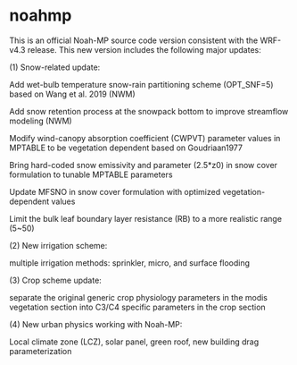# noahmp

This is an official Noah-MP source code version consistent with the WRF-v4.3 release. This new version includes the following major updates:

(1) Snow-related update:

Add wet-bulb temperature snow-rain partitioning scheme (OPT_SNF=5) based on Wang et al. 2019 (NWM)

Add snow retention process at the snowpack bottom to improve streamflow modeling (NWM)

Modify wind-canopy absorption coefficient (CWPVT) parameter values in MPTABLE to be vegetation dependent based on Goudriaan1977

Bring hard-coded snow emissivity and parameter (2.5*z0) in snow cover formulation to tunable MPTABLE parameters

Update MFSNO in snow cover formulation with optimized vegetation-dependent values

Limit the bulk leaf boundary layer resistance (RB) to a more realistic range (5~50)

(2) New irrigation scheme:

multiple irrigation methods: sprinkler, micro, and surface flooding

(3) Crop scheme update: 

separate the original generic crop physiology parameters in the modis vegetation section into C3/C4 specific parameters in the crop section

(4) New urban physics working with Noah-MP:

Local climate zone (LCZ), solar panel, green roof, new building drag parameterization

